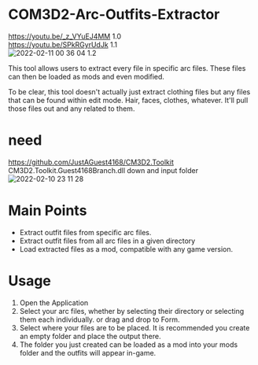 # COM3D2-Arc-Outfits-Extractor

https://youtu.be/_z_VYuEJ4MM 1.0  
https://youtu.be/SPkRGyrUdJk 1.1  
![2022-02-11 00 36 04](https://user-images.githubusercontent.com/20321215/153441642-16a40a91-afff-48b8-aead-e012359d167c.png)
1.2

This tool allows users to extract every file in specific arc files. These files can then be loaded as mods and even modified.

To be clear, this tool doesn't actually just extract clothing files but any files that can be found within edit mode. Hair, faces, clothes, whatever. It'll pull those files out and any related to them.

# need

https://github.com/JustAGuest4168/CM3D2.Toolkit  
CM3D2.Toolkit.Guest4168Branch.dll down and input folder
![2022-02-10 23 11 28](https://user-images.githubusercontent.com/20321215/153425043-fd5725e5-5eac-453a-a205-5d68987c3126.png)


# Main Points #
- Extract outfit files from specific arc files.
- Extract outfit files from all arc files in a given directory
- Load extracted files as a mod, compatible with any game version.

# Usage #
1. Open the Application
2. Select your arc files, whether by selecting their directory or selecting them each individually. or drag and drop to Form.
3. Select where your files are to be placed. It is recommended you create an empty folder and place the output there.
4. The folder you just created can be loaded as a mod into your mods folder and the outfits will appear in-game.
